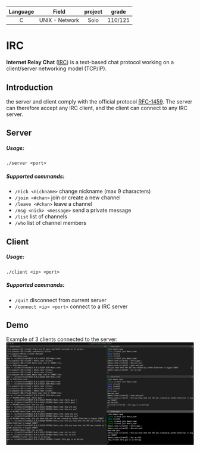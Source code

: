| Language | Field           | project | grade |
| :------: |:---------------:| :------:|:-----:|
| C      | UNIX - Network | Solo     |110/125|
# IRC
__Internet Relay Chat__ ([IRC](https://en.wikipedia.org/wiki/Internet_Relay_Chat)) is a text-based chat protocol working on a client/server networking model (TCP/IP).

## Introduction
the server and client comply with the official protocol [RFC-1459](https://tools.ietf.org/html/rfc1459).
The server can therefore accept any IRC client, and the client can connect to any IRC server.

## Server
##### Usage:
```
./server <port>
```
##### Supported commands:
* `/nick <nickname>` change nickname (max 9 characters)
* `/join <#chan>` join or create a new channel
* `/leave <#chan>` leave a channel
* `/msg <nick> <message>` send a private message
* `/list` list of channels
* `/who` list of channel members

## Client
##### Usage:
```
./client <ip> <port>
```
##### Supported commands:
* `/quit` disconnect from current server
* `/connect <ip> <port>` connect to a IRC server

## Demo
Example of 3 clients connected to the server:
![sreenshot](./sreenshot.png)
